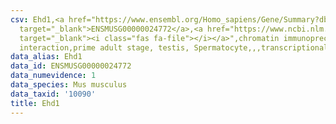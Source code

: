 ```yaml
---
csv: Ehd1,<a href="https://www.ensembl.org/Homo_sapiens/Gene/Summary?db=core;g=ENSMUSG00000024772"
  target="_blank">ENSMUSG00000024772</a>,<a href="https://www.ncbi.nlm.nih.gov/pubmed/25450459"
  target="_blank"><i class="fas fa-file"></i></a>",chromatin immunoprecipitation assay,direct
  interaction,prime adult stage, testis, Spermatocyte,,,transcriptional regulation,
data_alias: Ehd1
data_id: ENSMUSG00000024772
data_numevidence: 1
data_species: Mus musculus
data_taxid: '10090'
title: Ehd1
---
```


